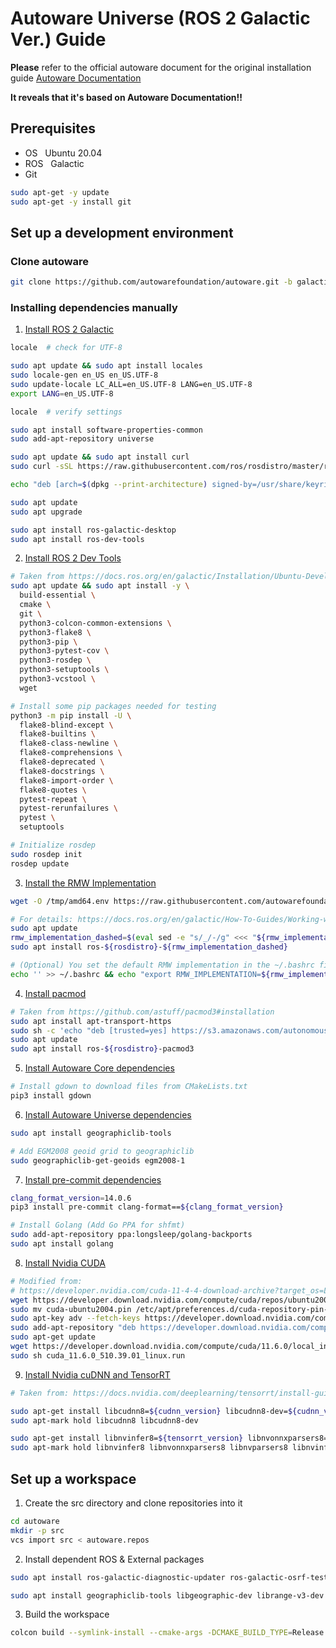 # Autoware Universe (ROS 2 Galactic Ver.) Guide
**Please** refer to the official autoware document for the original installation guide
[Autoware Documentation](https://autowarefoundation.github.io/autoware-documentation/main)

**It reveals that it's based on Autoware Documentation!!**

## Prerequisites
- OS
&nbsp;&nbsp;Ubuntu 20.04
- ROS
&nbsp;&nbsp;Galactic
- Git

```sh
sudo apt-get -y update
sudo apt-get -y install git
```

## Set up a development environment

### Clone autoware
```sh
git clone https://github.com/autowarefoundation/autoware.git -b galactic
```
### Installing dependencies manually
1. [Install ROS 2 Galactic](https://docs.ros.org/en/galactic/Installation/Ubuntu-Install-Debians.html)
```sh
locale  # check for UTF-8

sudo apt update && sudo apt install locales
sudo locale-gen en_US en_US.UTF-8
sudo update-locale LC_ALL=en_US.UTF-8 LANG=en_US.UTF-8
export LANG=en_US.UTF-8

locale  # verify settings

sudo apt install software-properties-common
sudo add-apt-repository universe

sudo apt update && sudo apt install curl
sudo curl -sSL https://raw.githubusercontent.com/ros/rosdistro/master/ros.key -o /usr/share/keyrings/ros-archive-keyring.gpg

echo "deb [arch=$(dpkg --print-architecture) signed-by=/usr/share/keyrings/ros-archive-keyring.gpg] http://packages.ros.org/ros2/ubuntu $(. /etc/os-release && echo $UBUNTU_CODENAME) main" | sudo tee /etc/apt/sources.list.d/ros2.list > /dev/null

sudo apt update
sudo apt upgrade

sudo apt install ros-galactic-desktop
sudo apt install ros-dev-tools
```
2. [Install  ROS  2 Dev Tools](https://github.com/autowarefoundation/autoware/tree/galactic/ansible/roles/ros2_dev_tools)
```sh
# Taken from https://docs.ros.org/en/galactic/Installation/Ubuntu-Development-Setup.html
sudo apt update && sudo apt install -y \
  build-essential \
  cmake \
  git \
  python3-colcon-common-extensions \
  python3-flake8 \
  python3-pip \
  python3-pytest-cov \
  python3-rosdep \
  python3-setuptools \
  python3-vcstool \
  wget

# Install some pip packages needed for testing
python3 -m pip install -U \
  flake8-blind-except \
  flake8-builtins \
  flake8-class-newline \
  flake8-comprehensions \
  flake8-deprecated \
  flake8-docstrings \
  flake8-import-order \
  flake8-quotes \
  pytest-repeat \
  pytest-rerunfailures \
  pytest \
  setuptools

# Initialize rosdep
sudo rosdep init
rosdep update
```
3. [Install the RMW Implementation](https://github.com/autowarefoundation/autoware/tree/galactic/ansible/roles/rmw_implementation)
```sh
wget -O /tmp/amd64.env https://raw.githubusercontent.com/autowarefoundation/autoware/galactic/amd64.env && source /tmp/amd64.env

# For details: https://docs.ros.org/en/galactic/How-To-Guides/Working-with-multiple-RMW-implementations.html
sudo apt update
rmw_implementation_dashed=$(eval sed -e "s/_/-/g" <<< "${rmw_implementation}")
sudo apt install ros-${rosdistro}-${rmw_implementation_dashed}

# (Optional) You set the default RMW implementation in the ~/.bashrc file.
echo '' >> ~/.bashrc && echo "export RMW_IMPLEMENTATION=${rmw_implementation}" >> ~/.bashrc
```
4. [Install pacmod](https://github.com/autowarefoundation/autoware/tree/galactic/ansible/roles/pacmod)
```sh
# Taken from https://github.com/astuff/pacmod3#installation
sudo apt install apt-transport-https
sudo sh -c 'echo "deb [trusted=yes] https://s3.amazonaws.com/autonomoustuff-repo/ $(lsb_release -sc) main" > /etc/apt/sources.list.d/autonomoustuff-public.list'
sudo apt update
sudo apt install ros-${rosdistro}-pacmod3
```
5. [Install Autoware Core dependencies](https://github.com/autowarefoundation/autoware/tree/galactic/ansible/roles/autoware_core)
```sh
# Install gdown to download files from CMakeLists.txt
pip3 install gdown
```
6. [Install Autoware Universe dependencies](https://github.com/autowarefoundation/autoware/tree/galactic/ansible/roles/autoware_universe)
```sh
sudo apt install geographiclib-tools

# Add EGM2008 geoid grid to geographiclib
sudo geographiclib-get-geoids egm2008-1
```
7. [Install pre-commit dependencies](https://github.com/autowarefoundation/autoware/tree/galactic/ansible/roles/pre_commit)
```sh
clang_format_version=14.0.6
pip3 install pre-commit clang-format==${clang_format_version}

# Install Golang (Add Go PPA for shfmt)
sudo add-apt-repository ppa:longsleep/golang-backports
sudo apt install golang
```
8. [Install Nvidia CUDA](https://github.com/autowarefoundation/autoware/tree/galactic/ansible/roles/cuda)
```sh
# Modified from:
# https://developer.nvidia.com/cuda-11-4-4-download-archive?target_os=Linux&target_arch=x86_64&Distribution=Ubuntu&target_version=20.04&target_type=deb_network
wget https://developer.download.nvidia.com/compute/cuda/repos/ubuntu2004/x86_64/cuda-ubuntu2004.pin
sudo mv cuda-ubuntu2004.pin /etc/apt/preferences.d/cuda-repository-pin-600
sudo apt-key adv --fetch-keys https://developer.download.nvidia.com/compute/cuda/repos/ubuntu2004/x86_64/3bf863cc.pub
sudo add-apt-repository "deb https://developer.download.nvidia.com/compute/cuda/repos/ubuntu2004/x86_64/ /"
sudo apt-get update
wget https://developer.download.nvidia.com/compute/cuda/11.6.0/local_installers/cuda_11.6.0_510.39.01_linux.run
sudo sh cuda_11.6.0_510.39.01_linux.run
```
9. [Install Nvidia cuDNN and TensorRT](https://github.com/autowarefoundation/autoware/tree/galactic/ansible/roles/tensorrt)
```sh
# Taken from: https://docs.nvidia.com/deeplearning/tensorrt/install-guide/index.html#installing

sudo apt-get install libcudnn8=${cudnn_version} libcudnn8-dev=${cudnn_version}
sudo apt-mark hold libcudnn8 libcudnn8-dev

sudo apt-get install libnvinfer8=${tensorrt_version} libnvonnxparsers8=${tensorrt_version} libnvparsers8=${tensorrt_version} libnvinfer-plugin8=${tensorrt_version} libnvinfer-dev=${tensorrt_version} libnvonnxparsers-dev=${tensorrt_version} libnvparsers-dev=${tensorrt_version} libnvinfer-plugin-dev=${tensorrt_version}
sudo apt-mark hold libnvinfer8 libnvonnxparsers8 libnvparsers8 libnvinfer-plugin8 libnvinfer-dev libnvonnxparsers-dev libnvparsers-dev libnvinfer-plugin-dev
```

## Set up a workspace
1. Create the src directory and clone repositories into it
```sh
cd autoware
mkdir -p src
vcs import src < autoware.repos
```
2. Install dependent ROS & External packages
```sh
sudo apt install ros-galactic-diagnostic-updater ros-galactic-osrf-testing-tools-cpp ros-galactic-ros-testing ros-galactic-tensorrt-cmake-module ros-galactic-tvm-vendor ros-galactic-rqt-robot-monitor ros-galactic-pcl-ros ros-galactic-radar-msgs ros-galactic-xacro ros-galactic-topic-tools ros-galactic-octomap ros-galactic-behaviortree-cpp-v3 ros-galactic-rosbridge-server ros-galactic-filters ros-galactic-nav2-msgs ros-galactic-geographic-msgs ros-galactic-point-cloud-msg-wrapper ros-galactic-usb-cam ros-galactic-nav2-costmap-2d ros-galactic-octomap-msgs ros-galactic-osqp-vendor ros-galactic-velodyne-pointcloud ros-galactic-ament-clang-format ros-galactic-diagnostic-aggregator ros-galactic-mrt-cmake-modules ros-galactic-cudnn-cmake-module ros-galactic-rqt-runtime-monitor ros-galactic-ublox-gps ros-galactic-osrf-testing-tools-cpp
```
```sh
sudo apt install geographiclib-tools libgeographic-dev librange-v3-dev libpcap-dev libcpprest-dev libfmt-dev libcgal-dev libnl-genl-3-dev libpugixml-dev nlohmann-json3-dev
```
3. Build the workspace
```sh
colcon build --symlink-install --cmake-args -DCMAKE_BUILD_TYPE=Release
```
